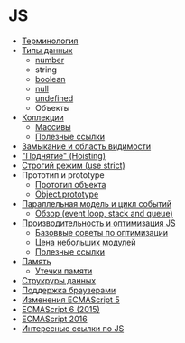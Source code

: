 # JS

* [Терминология](terminology.md)
* [Типы данных](types/README.md)
  * [number](types/number.md)
  * string
  * [boolean](types/boolean.md)
  * [null](types/null.md)
  * [undefined](types/undefined.md)
  * Объекты
* [Коллекции](collections/README.md)
  * [Массивы](collections/array.md)
  * [Полезные ссылки](collections/links.md)
* [Замыкание и область видимости](closure-and-scope.md)
* ["Поднятие" (Hoisting)](hoisting.md)
* [Строгий режим (use strict)](strict-mode.md)
* Прототип и prototype
  * [Прототип объекта](proto.md)
  * [Object.prototype](prototype.md)
* [Параллельная модель и цикл событий](event-loop/README.md)
  * [Обзор (event loop, stack and queue)](event-loop/event-loop.md)
* [Производительность и оптимизация JS](performance/README.md)
  * [Базоввые советы по оптимизации](performance/base-optimisations.md)
  * [Цена небольших модулей](performance/cost-of-small-modules.md)
  * [Полезные ссылки](performance/links.md)
* [Память](memory/README.md)
  * [Утечки памяти](memory/leaks.md)
* [Струкруры данных](data-structures/README.md)
* [Поддержка браузерами](support.md)
* [Изменения ECMAScript 5](es5.md)
* [ECMAScript 6 (2015)](es6.md)
* [ECMAScript 2016](es2016.md)
* [Интересные ссылки по JS](links.md)
